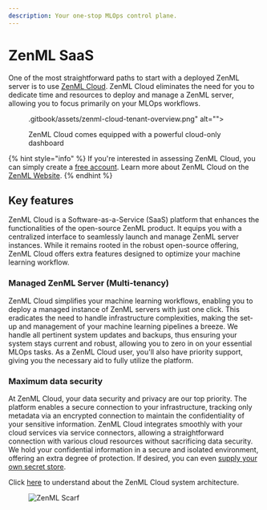 ```yaml
---
description: Your one-stop MLOps control plane.
---
```


# ZenML SaaS

One of the most straightforward paths to start with a deployed ZenML server is to use [ZenML Cloud](https://zenml.io/cloud). ZenML Cloud eliminates the need for you to dedicate time and resources to deploy and manage a ZenML server, allowing you to focus primarily on your MLOps workflows.

<div data-full-width="true">

<figure>.gitbook/assets/zenml-cloud-tenant-overview.png" alt=""><figcaption><p>ZenML Cloud comes equipped with a powerful cloud-only dashboard</p></figcaption></figure>

</div>

{% hint style="info" %}
If you're interested in assessing ZenML Cloud, you can simply create a [free account](https://cloud.zenml.io/?utm\_source=docs\&utm\_medium=referral\_link\&utm\_campaign=cloud\_promotion\&utm\_content=signup\_link). Learn more about ZenML Cloud on the [ZenML Website](https://zenml.io/cloud).
{% endhint %}

## Key features

ZenML Cloud is a Software-as-a-Service (SaaS) platform that enhances the functionalities of the open-source ZenML product. It equips you with a centralized interface to seamlessly launch and manage ZenML server instances. While it remains rooted in the robust open-source offering, ZenML Cloud offers extra features designed to optimize your machine learning workflow.

### Managed ZenML Server (Multi-tenancy)

ZenML Cloud simplifies your machine learning workflows, enabling you to deploy a managed instance of ZenML servers with just one click. This eradicates the need to handle infrastructure complexities, making the set-up and management of your machine learning pipelines a breeze. We handle all pertinent system updates and backups, thus ensuring your system stays current and robust, allowing you to zero in on your essential MLOps tasks. As a ZenML Cloud user, you'll also have priority support, giving you the necessary aid to fully utilize the platform.

### Maximum data security

At ZenML Cloud, your data security and privacy are our top priority. The platform enables a secure connection to your infrastructure, tracking only metadata via an encrypted connection to maintain the confidentiality of your sensitive information. ZenML Cloud integrates smoothly with your cloud services via service connectors, allowing a straightforward connection with various cloud resources without sacrificing data security. We hold your confidential information in a secure and isolated environment, offering an extra degree of protection. If desired, you can even [supply your own secret store](../../../deploying-zenml/zenml-cloud/README.md).

Click [here](README.md) to understand about the ZenML Cloud system architecture.

<figure><img src="https://static.scarf.sh/a.png?x-pxid=f0b4f458-0a54-4fcd-aa95-d5ee424815bc" alt="ZenML Scarf"><figcaption></figcaption></figure>
